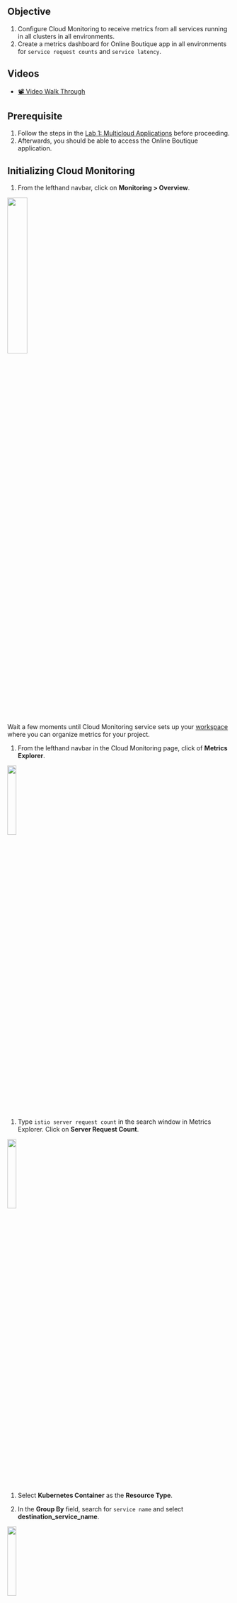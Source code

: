 ## Objective

1. Configure Cloud Monitoring to receive metrics from all services running in all clusters in all environments.
1. Create a metrics dashboard for Online Boutique app in all environments for `service request counts` and `service latency`.

## Videos

- [📽️ Video Walk Through](https://app.threadit.area120.com/thread/z8mxvsldgfjdpkx8ti4z?utm_medium=referral-link)

## Prerequisite

1. Follow the steps in the [Lab 1: Multicloud Applications](/platform_admins/docs/multicluster-networking.md) before proceeding.
1. Afterwards, you should be able to access the Online Boutique application.

## Initializing Cloud Monitoring

1. From the lefthand navbar, click on **Monitoring > Overview**.
<img src="/platform_admins/docs/img/cloud-mon-init.png" width=30% height=30%>

Wait a few moments until Cloud Monitoring service sets up your [workspace](https://cloud.google.com/monitoring/workspaces) where you can organize metrics for your project.

1. From the lefthand navbar in the Cloud Monitoring page, click of **Metrics Explorer**.
<img src="/platform_admins/docs/img/cloud-mon-metrics-link.png" width=20% height=20%>

1. Type `istio server request count` in the search window in Metrics Explorer. Click on **Server Request Count**.
<img src="/platform_admins/docs/img/cloud-mon-server-request-count.png" width=20% height=20%>

1. Select **Kubernetes Container** as the **Resource Type**.

1. In the **Group By** field, search for `service name` and select **destination_service_name**.
<img src="/platform_admins/docs/img/cloud-mon-groupby-svc.png" width=20% height=20%>

1. In the **Group By** field, also search for and select **cluster_name**. Ensure **Aggregator** is set to `sum` and **Period** is set to `1 minute`.
<img src="/platform_admins/docs/img/cloud-mon-groupby-cluster.png" width=20% height=20%>

1. You can now see a line chart of server request counts per server grouped by cluster.
<img src="/platform_admins/docs/img/cloud-mon-chart-svc.png" width=50% height=50%>

1. Scroll through the table view and verify that you are getting metrics from all clusters in all environments.

## Creating a dashboard

1. Click on the **Save Chart** button on the top right. Select **New Dashboard** and give it a name like `Online Boutique App`. Click **Save**.
<img src="/platform_admins/docs/img/cloud-mon-dash-svc.png" width=40% height=40%>

1. Click on **Dashboards** from the lefhand navbar and select the **Online Boutique App** dashboard (refresh the page is the dashboard does not show up).
<img src="/platform_admins/docs/img/cloud-mon-dash-page.png" width=70% height=70%>

> You can change the Column layout by clicking the gear icon at the top and selecting the number of desired columns for example 1 Column.

## Adding additional charts to the dashboard

The easiest way to add a chat is to copy an existing chart to the same dashbard and then editing its attributes.

1. Click on the three-dots at the top left corner of the existing chart and select **Copy Chart**.

1. Select the same Dashboard, in this case the **Online Boutique App** and change the name of the chart to the new chart you intend to build. For example, you can build a chart called `Latency 99th Percentile` that shows 99th percentile latency grouped by service and cluster. Click **Copy**.
<img src="/platform_admins/docs/img/cloud-mon-chart-copy-99.png" width=30% height=30%>

You should see a second chart with the new title.

1. Click on the three-dots at the top left corner of the new chart and select **Edit**. This brings up the **Metrics Explorer** view.

1. Delete the `server_request_count` metric from the **Metrics** selector. Search for `istio latency`. Select **Server Response Latencies**. In the **Aggregator** dropdown, change the value from `sum` to `99th percentile`. Click **Save** at the bottom.
<img src="/platform_admins/docs/img/cloud-mon-lat-99.png" width=30% height=30%>

1. Copy the `Latency 99th Percentile` chart to the Online Boutique App dashboard twice. Edit and change the aggregator to `95th percentile` and `50th percentile` for each of the newly copied charts. You should now have four charts in your dashboard.
    * Server Request counts
    * Latency 99th Percentile
    * Latency 95th Percentile
    * Latency 50th Percentile

<img src="/platform_admins/docs/img/cloud-mon-dash-app.png" width=80% height=80%>

## Using filters

The current dashboard has four charts. Each charts is grouped by all services, across all clusters, across all environments. You can use **filters** to narrow down what you want to view.

In this example, lets assume you want to only see traffic flowing to the `frontend` service in the `prod` environment and all associated workloads.

1. In the **Filter** bar at the top, select `namespace_name` and click on `ob-prod`. This filter selects all services running in the `prod` environment.
<img src="/platform_admins/docs/img/cloud-mon-filter-ns.png" width=30% height=30%>

1. Add another filter for `destination_service_name` for the `frontend` service. You should now only see charts for the `frontend` service running in the `prod` environment. Click on the **Expand chart legend** button at the top right corner of the `Server Request Count` chart.
<img src="/platform_admins/docs/img/cloud-mon-filter-frontend.png" width=80% height=80%>

If you did [Lab 3: Introduction to Distributed Services](/platform_admins/docs/distributed-service-intro.md), you should see two line graphs. The legend shows the two clusters the `frontend` workloads (Depolyments) are running in. Otherwise, you should see a single line graph.

## Scripted Dashboard for Production
> If you skipped the steps above, you need to initialize the Cloud Ops Monitoring Workspace in the Google Cloud Console.

1. A pre-created created dashboard for production is available.

    ```
    ${WORKDIR}/anthos-multicloud-workshop/platform_admins/tests/ops/services-dashboard.sh \
    ${WORKDIR}/anthos-multicloud-workshop/platform_admins/tests/ops/services-dashboard-prod.json_tmpl
    ```

    Output (do not copy)
    ```
    ... json ...
    https://console.cloud.google.com/monitoring/dashboards/custom/servicesdash?cloudshell=false&project=qwiklabs-gcp-01-01f4f219d79d
    ```

1. Select the link from the script output to open the dashboard directly.

1. A new tab with the dashboard will be opened.  Select the custom dashboard titled: `Services Dashboard - Production`

    <img src="/platform_admins/docs/img/cloud-mon-dash-list.png" width=80% height=80%>


#### [Back to Labs](/README.md#labs)















